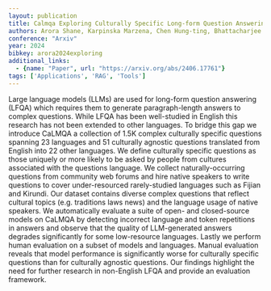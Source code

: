 ```yaml
---
layout: publication
title: Calmqa Exploring Culturally Specific Long-form Question Answering Across 23 Languages
authors: Arora Shane, Karpinska Marzena, Chen Hung-ting, Bhattacharjee Ipsita, Iyyer Mohit, Choi Eunsol
conference: "Arxiv"
year: 2024
bibkey: arora2024exploring
additional_links:
  - {name: "Paper", url: "https://arxiv.org/abs/2406.17761"}
tags: ['Applications', 'RAG', 'Tools']
---
```

Large language models (LLMs) are used for long-form question answering (LFQA) which requires them to generate paragraph-length answers to complex questions. While LFQA has been well-studied in English this research has not been extended to other languages. To bridge this gap we introduce CaLMQA a collection of 1.5K complex culturally specific questions spanning 23 languages and 51 culturally agnostic questions translated from English into 22 other languages. We define culturally specific questions as those uniquely or more likely to be asked by people from cultures associated with the questions language. We collect naturally-occurring questions from community web forums and hire native speakers to write questions to cover under-resourced rarely-studied languages such as Fijian and Kirundi. Our dataset contains diverse complex questions that reflect cultural topics (e.g. traditions laws news) and the language usage of native speakers. We automatically evaluate a suite of open- and closed-source models on CaLMQA by detecting incorrect language and token repetitions in answers and observe that the quality of LLM-generated answers degrades significantly for some low-resource languages. Lastly we perform human evaluation on a subset of models and languages. Manual evaluation reveals that model performance is significantly worse for culturally specific questions than for culturally agnostic questions. Our findings highlight the need for further research in non-English LFQA and provide an evaluation framework.

